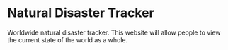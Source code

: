 # Natural Disaster Tracker
Worldwide natural disaster tracker. This website will allow people to view the current state of the world as a whole.
